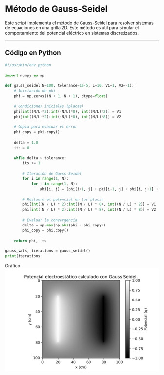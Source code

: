 # Método de Gauss-Seidel

Este script implementa el método de Gauss-Seidel para resolver sistemas de ecuaciones en una grilla 2D. Este método es útil para simular el comportamiento del potencial eléctrico en sistemas discretizados.

---

## Código en Python

```python
#!/usr/bin/env python

import numpy as np

def gauss_seidel(N=100, tolerance=1e-5, L=10, V1=1, V2=-1):
    # Iniciación de phi
    phi = np.zeros((N + 1, N + 1), dtype=float)
    
    # Condiciones iniciales (placas)
    phi[int((N/L)*2):int((N/L)*8), int((N/L)*2)] = V1
    phi[int((N/L)*2):int((N/L)*8), int((N/L)*8)] = V2
    
    # Copia para evaluar el error
    phi_copy = phi.copy()
    
    delta = 1.0
    its = 0

    while delta > tolerance:
        its += 1
        
        # Iteración de Gauss-Seidel
        for i in range(1, N):
            for j in range(1, N):
                phi[i, j] = (phi[i+1, j] + phi[i-1, j] + phi[i, j+1] + phi[i, j-1]) / 4.0
        
        # Restauro el potencial en las placas
        phi[int((N / L) * 2):int((N / L) * 8), int((N / L) * 2)] = V1
        phi[int((N / L) * 2):int((N / L) * 8), int((N / L) * 8)] = V2

        # Evaluar la convergencia
        delta = np.max(np.abs(phi - phi_copy))
        phi_copy = phi.copy()

    return phi, its

gauss_vals, iterations = gauss_seidel()
print(iterations)
```
Gráfico
![Descripción de la imagen](Gauss.jpeg)

